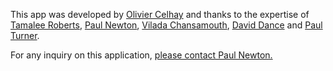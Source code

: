 This app was developed by [Olivier Celhay](mailto:olivier.celhay@gmail.com) and thanks to the expertise of [Tamalee Roberts](Tamalee.R@tropmedres.ac), [Paul Newton](paul.newton@tropmedres.ac), [Vilada Chansamouth](Vilada@tropmedres.ac), [David Dance](David.d@tropmedres.ac) and [Paul Turner](Pault@tropmedres.ac).

For any inquiry on this application, [please contact Paul Newton.](mailto:paul.newton@tropmedres.ac)